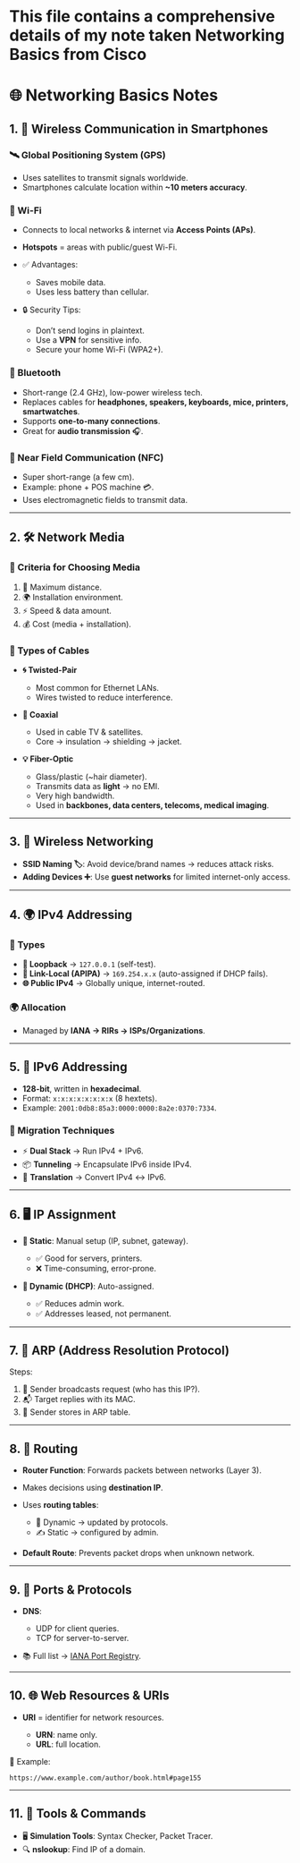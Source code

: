 # This file contains a comprehensive details of my note taken Networking Basics from Cisco

# 🌐 Networking Basics Notes

## 1. 📡 Wireless Communication in Smartphones

### 🛰️ Global Positioning System (GPS)

* Uses satellites to transmit signals worldwide.
* Smartphones calculate location within **~10 meters accuracy**.

### 📶 Wi-Fi

* Connects to local networks & internet via **Access Points (APs)**.
* **Hotspots** = areas with public/guest Wi-Fi.
* ✅ Advantages:

  * Saves mobile data.
  * Uses less battery than cellular.
* 🔒 Security Tips:

  * Don’t send logins in plaintext.
  * Use a **VPN** for sensitive info.
  * Secure your home Wi-Fi (WPA2+).

### 🔗 Bluetooth

* Short-range (2.4 GHz), low-power wireless tech.
* Replaces cables for **headphones, speakers, keyboards, mice, printers, smartwatches**.
* Supports **one-to-many connections**.
* Great for **audio transmission** 🎧.

### 📲 Near Field Communication (NFC)

* Super short-range (a few cm).
* Example: phone + POS machine 💳.
* Uses electromagnetic fields to transmit data.

---

## 2. 🛠️ Network Media

### 🎯 Criteria for Choosing Media

1. 📏 Maximum distance.
2. 🌍 Installation environment.
3. ⚡ Speed & data amount.
4. 💰 Cost (media + installation).

### 🔌 Types of Cables

* **🌀 Twisted-Pair**

  * Most common for Ethernet LANs.
  * Wires twisted to reduce interference.

* **📡 Coaxial**

  * Used in cable TV & satellites.
  * Core → insulation → shielding → jacket.

* **💡 Fiber-Optic**

  * Glass/plastic (~hair diameter).
  * Transmits data as **light** → no EMI.
  * Very high bandwidth.
  * Used in **backbones, data centers, telecoms, medical imaging**.

---

## 3. 📶 Wireless Networking

* **SSID Naming 🏷️**: Avoid device/brand names → reduces attack risks.
* **Adding Devices ➕**: Use **guest networks** for limited internet-only access.

---

## 4. 🌍 IPv4 Addressing

### 📌 Types

* **🔁 Loopback** → `127.0.0.1` (self-test).
* **🔧 Link-Local (APIPA)** → `169.254.x.x` (auto-assigned if DHCP fails).
* **🌐 Public IPv4** → Globally unique, internet-routed.

### 🌍 Allocation

* Managed by **IANA → RIRs → ISPs/Organizations**.

---

## 5. 🧮 IPv6 Addressing

* **128-bit**, written in **hexadecimal**.
* Format: `x:x:x:x:x:x:x:x` (8 hextets).
* Example: `2001:0db8:85a3:0000:0000:8a2e:0370:7334`.

### 🔀 Migration Techniques

* ⚡ **Dual Stack** → Run IPv4 + IPv6.
* 📦 **Tunneling** → Encapsulate IPv6 inside IPv4.
* 🔄 **Translation** → Convert IPv4 ↔ IPv6.

---

## 6. 🖥️ IP Assignment

* **📍 Static**: Manual setup (IP, subnet, gateway).

  * ✅ Good for servers, printers.
  * ❌ Time-consuming, error-prone.

* **🤖 Dynamic (DHCP)**: Auto-assigned.

  * ✅ Reduces admin work.
  * ✅ Addresses leased, not permanent.

---

## 7. 📑 ARP (Address Resolution Protocol)

Steps:

1. 📢 Sender broadcasts request (who has this IP?).
2. 📬 Target replies with its MAC.
3. 📝 Sender stores in ARP table.

---

## 8. 🚦 Routing

* **Router Function**: Forwards packets between networks (Layer 3).
* Makes decisions using **destination IP**.
* Uses **routing tables**:

  * 🔄 Dynamic → updated by protocols.
  * ✍️ Static → configured by admin.
* **Default Route**: Prevents packet drops when unknown network.

---

## 9. 🔢 Ports & Protocols

* **DNS**:

  * UDP for client queries.
  * TCP for server-to-server.
* 📚 Full list → [IANA Port Registry](https://www.iana.org/assignments/service-names-port-numbers/service-names-port-numbers.xhtml).

---

## 10. 🌐 Web Resources & URIs

* **URI** = identifier for network resources.

  * **URN**: name only.
  * **URL**: full location.

📌 Example:

```
https://www.example.com/author/book.html#page155
```

---

## 11. 🧰 Tools & Commands

* 🖥️ **Simulation Tools**: Syntax Checker, Packet Tracer.
* 🔍 **nslookup**: Find IP of a domain.
